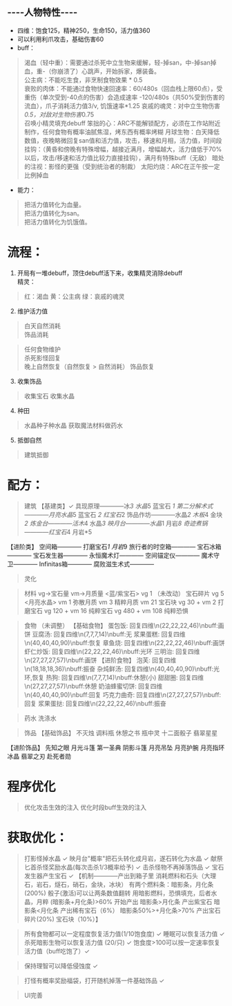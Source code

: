 ## ----人物特性----
* 四维：饱食125，精神250，生命150，活力值360
* 可以利用利爪攻击，基础伤害60
* buff：
> 渴血（轻中重）：需要通过杀死中立生物来缓解，轻-掉san，中-掉san掉血，重-（你崩溃了）心跳声，开始拆家，爆装备。  
> 公主病：不能吃生食，非烹制食物效果 * 0.5  
> 衰败的肉体：不能通过食物快速回速率：60/480s（回血栈上限60点），受重伤（单次受到-40点的伤害）会造成速率 -120/480s（共50%受到伤害的流血），爪子消耗活力值3/v,  饥饿速率*1.25
> 哀戚的魂灵：对中立生物伤害 *0.5，对敌对生物伤害*0.75  
召唤小精灵填充debuff
> 笨拙的心：ARC不能解锁配方，必须在工作站附近制作，任何食物有概率油腻焦湿，烤东西有概率烤糊
> 月球生物：白天降低数值，夜晚略微回复san值和活力值，攻击，移速和月相，活力值，时间段挂钩：（黄昏和傍晚有特殊增幅，越接近满月，增幅越大，活力值低于70%以后，攻击/移速和活力值比较力直接挂钩），满月有特殊buff（无敌）
> 暗处的注视：影怪的更强（受到统治者的制裁）
> 太阳灼烧：ARC在正午按一定比例掉血

* 能力：
> 把活力值转化为血量。  
> 把活力值转化为san。  
> 把活力值转化为饥饿值。  


# 流程：
1. 开局有一堆debuff，顶住debuff活下来，收集精灵消除debuff  
精灵：  
> 红：渴血
> 黄：公主病
> 绿：哀戚的魂灵

2. 维护活力值
> 白天自然消耗  
> 饰品消耗  
> 

> 任何食物维护  
> 杀死影怪回复  
> 晚上自然恢复（自然恢复 > 自然消耗）
> 饰品恢复  

3. 收集饰品
> 收集宝石
> 收集水晶

4. 种田
> 水晶种子种水晶
> 获取魔法材料做药水

5. 抵御自然
> 建筑抵御

# 配方：
>建筑
【基建类】✓
具现原理————冰*3 水晶*5 蓝宝石 *1
第二分解术式————月亮水晶*5 蓝宝石 *2 红宝石*2
饰品作坊————水晶*2 木板*4 金块*2
炼金台————活木*4 水晶*3
映月台————水晶*1 月岩*8
奇迹煮锅————红宝石*4 月岩*5

【进阶类】
空间箱———— 打磨宝石*1 月岩*9
旅行者的时空箱————
宝石冰箱————
宝石发生器————
永恒魔术灯————
空间锚定仪————
魔术守卫————
Infinitas箱————
腐败滋生术式————

>灵化

>材料
vg->宝石量 vm->月质量
<蓝/紫宝石> vg 1 （未改动）
宝石碎片 vg 5
<月亮水晶> vm 1
弥散月质 vm 3
精粹月质 vm 21
宝石块 vg 30 + vm 2 
打磨宝石 vg 120 + vm 16
纯粹宝石 vg 480 + vm 108
纯粹恐惧

>食物 （未调整）
【基础食物】
蛋包饭: 回复四维\n(22,22,22,46)\nbuff:画饼
豆腐汤: 回复四维\n(7,7,7,14)\nbuff:无
浆果蛋糕: 回复四维\n(40,40,40,90)\nbuff:恢复
章鱼烧: 回复四维\n(22,22,22,46)\nbuff:画饼
虾仁炒饭: 回复四维\n(22,22,22,46)\nbuff:光环
三明治: 回复四维\n(27,27,27,57)\nbuff:画饼
【进阶食物】
泡芙: 回复四维\n(18,18,18,36)\nbuff:振奋
杂炖鲜汤: 回复四维\n(40,40,40,90)\nbuff:光环,恢复
热狗: 回复四维\n(7,7,7,14)\nbuff:休憩(小)
甜甜圈: 回复四维\n(27,27,27,57)\nbuff:休憩
奶油蜂蜜切饼: 回复四维\n(40,40,40,90)\nbuff:回复
巧克力曲奇: 回复四维\n(27,27,27,57)\nbuff:回复
浆果蛋挞: 回复四维\n(22,22,22,46)\nbuff:振奋

>药水
洗涤水

>饰品
【基础饰品】
不灭烛
调料瓶
休憩之书
瓶中灵
十二面骰子
翡翠星星

【进阶饰品】
先知之眼
月光斗篷
第一圣典
阴影斗篷
月亮吊坠
月亮护腕
月亮指环
冰晶
翡翠之刃
赴死者勋


# 程序优化
> 优化攻击生效的注入
> 优化时段buff生效的注入

# 获取优化：
>打影怪掉水晶 ✓
>映月台"概率"把石头转化成月岩，遂石转化为水晶 ✓
>献祭匕首杀怪奖励水晶(每次击杀1/3概率给予) ✓
>击杀怪物不再掉落饰品 ✓
>宝石发生器产生宝石 ✓
【机制————产出到箱子里 消耗燃料和石头（大理石，岩石，燧石，硝石，金块，冰块） 
有两个燃料条：暗影条，月化条(200%)
骰子(激活)可以让两条数值翻转
用暗影燃料，恐惧填充，后者水晶，月粹
(暗影条+月化条)>60% 开始产出
暗影条>月化条 产出紫宝石
暗影条<月化条 产出稀有宝石（6%）
暗影条50%>+月化条>70% 产出宝石碎片(20%) 宝石块（10%）】

>所有食物都可以一定程度恢复活力值(1/10饱食度) ✓
>睡眠可以恢复活力值 ✓
>杀死暗影生物可以恢复活力值 (20/只) ✓
>饱食度>100可以按一定速率恢复活力值（buff吃饱了）✓

>保持理智可以降低侵蚀度 ✓

>打怪有概率奖励福袋，打开随机掉落一件基础饰品 ✓

>UI完善
            








